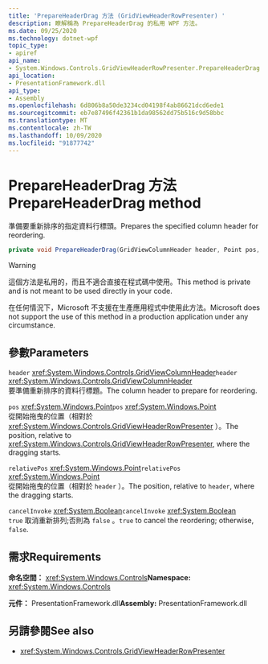 ```yaml
---
title: 'PrepareHeaderDrag 方法 (GridViewHeaderRowPresenter) '
description: 瞭解稱為 PrepareHeaderDrag 的私用 WPF 方法。
ms.date: 09/25/2020
ms.technology: dotnet-wpf
topic_type:
- apiref
api_name:
- System.Windows.Controls.GridViewHeaderRowPresenter.PrepareHeaderDrag
api_location:
- PresentationFramework.dll
api_type:
- Assembly
ms.openlocfilehash: 6d806b8a50de3234cd04198f4ab86621dcd6ede1
ms.sourcegitcommit: eb7e87496f42361b1da98562dd75b516c9d58bbc
ms.translationtype: MT
ms.contentlocale: zh-TW
ms.lasthandoff: 10/09/2020
ms.locfileid: "91877742"
---
```

# <a name="prepareheaderdrag-method"></a><span data-ttu-id="f88c4-103">PrepareHeaderDrag 方法</span><span class="sxs-lookup"><span data-stu-id="f88c4-103">PrepareHeaderDrag method</span></span>

<span data-ttu-id="f88c4-104">準備要重新排序的指定資料行標頭。</span><span class="sxs-lookup"><span data-stu-id="f88c4-104">Prepares the specified column header for reordering.</span></span>

```csharp
private void PrepareHeaderDrag(GridViewColumnHeader header, Point pos, Point relativePos, bool cancelInvoke)
```

> [!WARNING]
> <span data-ttu-id="f88c4-105">這個方法是私用的，而且不適合直接在程式碼中使用。</span><span class="sxs-lookup"><span data-stu-id="f88c4-105">This method is private and is not meant to be used directly in your code.</span></span>
>
> <span data-ttu-id="f88c4-106">在任何情況下，Microsoft 不支援在生產應用程式中使用此方法。</span><span class="sxs-lookup"><span data-stu-id="f88c4-106">Microsoft does not support the use of this method in a production application under any circumstance.</span></span>

## <a name="parameters"></a><span data-ttu-id="f88c4-107">參數</span><span class="sxs-lookup"><span data-stu-id="f88c4-107">Parameters</span></span>

<span data-ttu-id="f88c4-108">`header` <xref:System.Windows.Controls.GridViewColumnHeader></span><span class="sxs-lookup"><span data-stu-id="f88c4-108">`header` <xref:System.Windows.Controls.GridViewColumnHeader></span></span>\
<span data-ttu-id="f88c4-109">要準備重新排序的資料行標題。</span><span class="sxs-lookup"><span data-stu-id="f88c4-109">The column header to prepare for reordering.</span></span>

<span data-ttu-id="f88c4-110">`pos` <xref:System.Windows.Point></span><span class="sxs-lookup"><span data-stu-id="f88c4-110">`pos` <xref:System.Windows.Point></span></span>\
<span data-ttu-id="f88c4-111">從開始拖曳的位置（相對於 <xref:System.Windows.Controls.GridViewHeaderRowPresenter> ）。</span><span class="sxs-lookup"><span data-stu-id="f88c4-111">The position, relative to <xref:System.Windows.Controls.GridViewHeaderRowPresenter>, where the dragging starts.</span></span>

<span data-ttu-id="f88c4-112">`relativePos` <xref:System.Windows.Point></span><span class="sxs-lookup"><span data-stu-id="f88c4-112">`relativePos` <xref:System.Windows.Point></span></span>\
<span data-ttu-id="f88c4-113">從開始拖曳的位置（相對於 `header` ）。</span><span class="sxs-lookup"><span data-stu-id="f88c4-113">The position, relative to `header`, where the dragging starts.</span></span>

<span data-ttu-id="f88c4-114">`cancelInvoke` <xref:System.Boolean></span><span class="sxs-lookup"><span data-stu-id="f88c4-114">`cancelInvoke` <xref:System.Boolean></span></span>\
<span data-ttu-id="f88c4-115">`true` 取消重新排列;否則為 `false` 。</span><span class="sxs-lookup"><span data-stu-id="f88c4-115">`true` to cancel the reordering; otherwise, `false`.</span></span>

## <a name="requirements"></a><span data-ttu-id="f88c4-116">需求</span><span class="sxs-lookup"><span data-stu-id="f88c4-116">Requirements</span></span>

<span data-ttu-id="f88c4-117">**命名空間：** <xref:System.Windows.Controls></span><span class="sxs-lookup"><span data-stu-id="f88c4-117">**Namespace:** <xref:System.Windows.Controls></span></span>

<span data-ttu-id="f88c4-118">**元件：** PresentationFramework.dll</span><span class="sxs-lookup"><span data-stu-id="f88c4-118">**Assembly:** PresentationFramework.dll</span></span>

## <a name="see-also"></a><span data-ttu-id="f88c4-119">另請參閱</span><span class="sxs-lookup"><span data-stu-id="f88c4-119">See also</span></span>

- <xref:System.Windows.Controls.GridViewHeaderRowPresenter>
